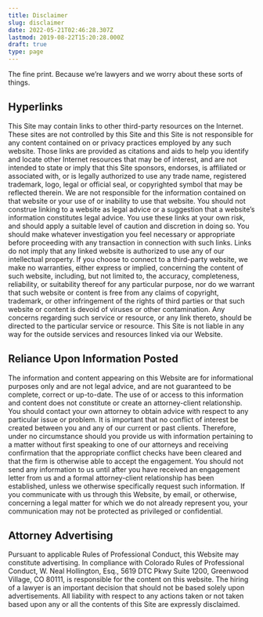 ```yaml
---
title: Disclaimer
slug: disclaimer
date: 2022-05-21T02:46:28.307Z
lastmod: 2019-08-22T15:20:28.000Z
draft: true
type: page
---
```


The fine print. Because we’re lawyers and we worry about these sorts of things.

## Hyperlinks

This Site may contain links to other third-party resources on the Internet. These sites are not controlled by this Site and this Site is not responsible for any content contained on or privacy practices employed by any such website. Those links are provided as citations and aids to help you identify and locate other Internet resources that may be of interest, and are not intended to state or imply that this Site sponsors, endorses, is affiliated or associated with, or is legally authorized to use any trade name, registered trademark, logo, legal or official seal, or copyrighted symbol that may be reflected therein. We are not responsible for the information contained on that website or your use of or inability to use that website. You should not construe linking to a website as legal advice or a suggestion that a website’s information constitutes legal advice. You use these links at your own risk, and should apply a suitable level of caution and discretion in doing so. You should make whatever investigation you feel necessary or appropriate before proceeding with any transaction in connection with such links. Links do not imply that any linked website is authorized to use any of our intellectual property. If you choose to connect to a third-party website, we make no warranties, either express or implied, concerning the content of such website, including, but not limited to, the accuracy, completeness, reliability, or suitability thereof for any particular purpose, nor do we warrant that such website or content is free from any claims of copyright, trademark, or other infringement of the rights of third parties or that such website or content is devoid of viruses or other contamination. Any concerns regarding such service or resource, or any link thereto, should be directed to the particular service or resource. This Site is not liable in any way for the outside services and resources linked via our Website.

## Reliance Upon Information Posted

The information and content appearing on this Website are for informational purposes only and are not legal advice, and are not guaranteed to be complete, correct or up-to-date. The use of or access to this information and content does not constitute or create an attorney-client relationship. You should contact your own attorney to obtain advice with respect to any particular issue or problem. It is important that no conflict of interest be created between you and any of our current or past clients. Therefore, under no circumstance should you provide us with information pertaining to a matter without first speaking to one of our attorneys and receiving confirmation that the appropriate conflict checks have been cleared and that the firm is otherwise able to accept the engagement. You should not send any information to us until after you have received an engagement letter from us and a formal attorney-client relationship has been established, unless we otherwise specifically request such information. If you communicate with us through this Website, by email, or otherwise, concerning a legal matter for which we do not already represent you, your communication may not be protected as privileged or confidential.

## Attorney Advertising

Pursuant to applicable Rules of Professional Conduct, this Website may constitute advertising. In compliance with Colorado Rules of Professional Conduct, W. Neal Hollington, Esq., 5619 DTC Pkwy Suite 1200, Greenwood Village, CO 80111, is responsible for the content on this website. The hiring of a lawyer is an important decision that should not be based solely upon advertisements. All liability with respect to any actions taken or not taken based upon any or all the contents of this Site are expressly disclaimed.
